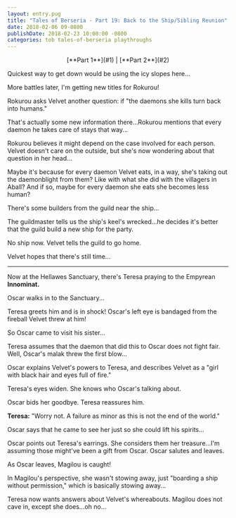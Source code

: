 ```yaml
---
layout: entry.pug
title: "Tales of Berseria - Part 19: Back to the Ship/Sibling Reunion"
date: 2018-02-06 09-0800
publishDate: 2018-02-23 10:00:00 -0800
categories: tob tales-of-berseria playthroughs
---
```


<p style="text-align: center;">[**Part 1**](#1) | [**Part 2**](#2)</p>

<a name="1"></a>

Quickest way to get down would be using the icy slopes here...

More battles later, I'm getting new titles for Rokurou!

Rokurou asks Velvet another question: if "the daemons she kills turn back into humans."

That's actually some new information there...Rokurou mentions that every daemon he takes care of stays that way...

Rokurou believes it might depend on the case involved for each person. Velvet doesn't care on the outside, but she's now wondering about that question in her head...

Maybe it's because for every daemon Velvet eats, in a way, she's taking out the daemonblight from them? Like with what she did with the villagers in Aball? And if so, maybe for every daemon she eats she becomes less human?

There's some builders from the guild near the ship...

The guildmaster tells us the ship's keel's wrecked...he decides it's better that the guild build a new ship for the party.

No ship now. Velvet tells the guild to go home.

Velvet hopes that there's still time... 

<a name="2"></a>

---

Now at the Hellawes Sanctuary, there's Teresa praying to the Empyrean **Innominat.**

Oscar walks in to the Sanctuary...

Teresa greets him and is in shock! Oscar's left eye is bandaged from the fireball Velvet threw at him!

So Oscar came to visit his sister...

Teresa assumes that the daemon that did this to Oscar does not fight fair. Well, Oscar's malak threw the first blow...

Oscar explains Velvet's powers to Teresa, and describes Velvet as a "girl with black hair and eyes full of fire."

Teresa's eyes widen. She knows who Oscar's talking about.

Oscar bids her goodbye. Teresa reassures him.

**Teresa:** "Worry not. A failure as minor as this is not the end of the world."

Oscar says that he came to see her just so she could lift his spirits...

Oscar points out Teresa's earrings. She considers them her treasure...I'm assuming those might've been a gift from Oscar. Oscar salutes and leaves.

As Oscar leaves, Magilou is caught!

In Magilou's perspective, she wasn't stowing away, just "boarding a ship without permission," which is basically stowing away...

Teresa now wants answers about Velvet's whereabouts. Magilou does not cave in, except she does...oh no... 